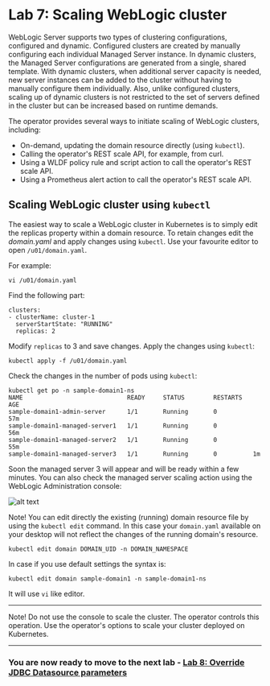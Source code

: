 # Lab 7: Scaling WebLogic cluster  #

WebLogic Server supports two types of clustering configurations, configured and dynamic. Configured clusters are created by manually configuring each individual Managed Server instance. In dynamic clusters, the Managed Server configurations are generated from a single, shared template.  With dynamic clusters, when additional server capacity is needed, new server instances can be added to the cluster without having to manually configure them individually. Also, unlike configured clusters, scaling up of dynamic clusters is not restricted to the set of servers defined in the cluster but can be increased based on runtime demands.

The operator provides several ways to initiate scaling of WebLogic clusters, including:

- On-demand, updating the domain resource directly (using `kubectl`).
- Calling the operator's REST scale API, for example, from curl.
- Using a WLDF policy rule and script action to call the operator's REST scale API.
- Using a Prometheus alert action to call the operator's REST scale API.

## Scaling WebLogic cluster using `kubectl`  ##

The easiest way to scale a WebLogic cluster in Kubernetes is to simply edit the replicas property within a domain resource.  To retain changes edit the *domain.yaml* and apply changes using `kubectl`. Use your favourite editor to open `/u01/domain.yaml`.

For example:
    
    vi /u01/domain.yaml
    
Find the following part:
```
clusters:
- clusterName: cluster-1
  serverStartState: "RUNNING"
  replicas: 2
```
Modify `replicas` to 3 and save changes. Apply the changes using `kubectl`:
```
kubectl apply -f /u01/domain.yaml
```
Check the changes in the number of pods using `kubectl`:
```
kubectl get po -n sample-domain1-ns
NAME                             READY     STATUS        RESTARTS   AGE
sample-domain1-admin-server      1/1       Running       0          57m
sample-domain1-managed-server1   1/1       Running       0          56m
sample-domain1-managed-server2   1/1       Running       0          55m
sample-domain1-managed-server3   1/1       Running       0          1m
```

Soon the managed server 3 will appear and will be ready within a few minutes. You can also check the managed server scaling action using the WebLogic Administration console:

![alt text](images/scaling/check.on.console.png)

Note! You can edit directly the existing (running) domain resource file by using the `kubectl edit` command. In this case your `domain.yaml` available on your desktop will not reflect the changes of the running domain's resource.
```
kubectl edit domain DOMAIN_UID -n DOMAIN_NAMESPACE
```
In case if you use default settings the syntax is:
```
kubectl edit domain sample-domain1 -n sample-domain1-ns
```
It will use `vi` like editor.

---
Note! Do not use the console to scale the cluster. The operator controls this operation. Use the operator's options to scale your cluster deployed on Kubernetes.

---

### You are now ready to move to the next lab - [Lab 8: Override JDBC Datasource parameters](override.jdbc.md) ###
